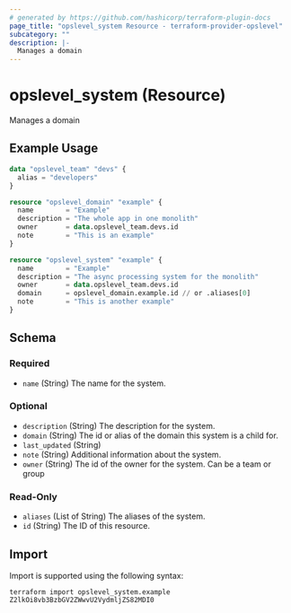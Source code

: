 ```yaml
---
# generated by https://github.com/hashicorp/terraform-plugin-docs
page_title: "opslevel_system Resource - terraform-provider-opslevel"
subcategory: ""
description: |-
  Manages a domain
---
```


# opslevel_system (Resource)

Manages a domain

## Example Usage

```terraform
data "opslevel_team" "devs" {
  alias = "developers"
}

resource "opslevel_domain" "example" {
  name        = "Example"
  description = "The whole app in one monolith"
  owner       = data.opslevel_team.devs.id
  note        = "This is an example"
}

resource "opslevel_system" "example" {
  name        = "Example"
  description = "The async processing system for the monolith"
  owner       = data.opslevel_team.devs.id
  domain      = opslevel_domain.example.id // or .aliases[0]
  note        = "This is another example"
}
```

<!-- schema generated by tfplugindocs -->
## Schema

### Required

- `name` (String) The name for the system.

### Optional

- `description` (String) The description for the system.
- `domain` (String) The id or alias of the domain this system is a child for.
- `last_updated` (String)
- `note` (String) Additional information about the system.
- `owner` (String) The id of the owner for the system.  Can be a team or group

### Read-Only

- `aliases` (List of String) The aliases of the system.
- `id` (String) The ID of this resource.

## Import

Import is supported using the following syntax:

```shell
terraform import opslevel_system.example Z2lkOi8vb3BzbGV2ZWwvU2VydmljZS82MDI0
```
